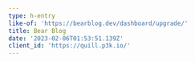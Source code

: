 ```yaml
---
type: h-entry
like-of: 'https://bearblog.dev/dashboard/upgrade/'
title: Bear Blog
date: '2023-02-06T01:53:51.139Z'
client_id: 'https://quill.p3k.io/'
---
```


